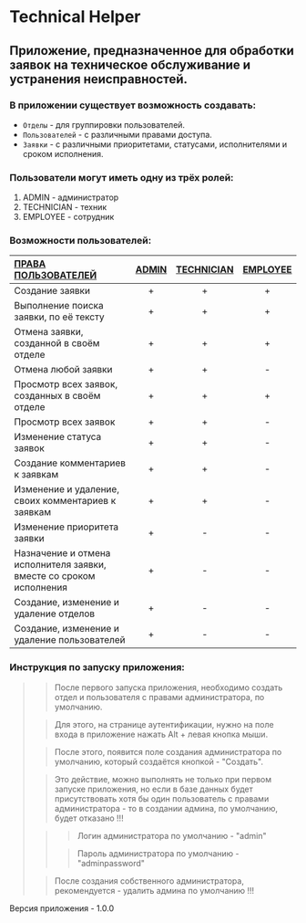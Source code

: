# Technical Helper

## Приложение, предназначенное для обработки заявок на техническое обслуживание и устранения неисправностей.

### В приложении существует возможность создавать:

* `Отделы` - для группировки пользователей.
* `Пользователей` - с различными правами доступа.
* `Заявки` - с различными приоритетами, статусами, исполнителями и сроком исполнения.

### Пользователи могут иметь одну из трёх ролей:

1. ADMIN - администратор
2. TECHNICIAN - техник
3. EMPLOYEE - сотрудник

### Возможности пользователей:

| <u>ПРАВА ПОЛЬЗОВАТЕЛЕЙ</u>                                          | <u>ADMIN<u/> | <u>TECHNICIAN<u/> | <u>EMPLOYEE<u/> |
|:--------------------------------------------------------------------|:------------:|:-----------------:|:---------------:|
| Создание заявки                                                     |      +       |         +         |        +        |
| Выполнение поиска заявки, по её тексту                              |      +       |         +         |        +        |
| Отмена заявки, созданной в своём отделе                             |      +       |         +         |        +        |
| Отмена любой заявки                                                 |      +       |         +         |        -        |
| Просмотр всех заявок, созданных в своём отделе                      |      +       |         +         |        +        |
| Просмотр всех заявок                                                |      +       |         +         |        -        |
| Изменение статуса заявок                                            |      +       |         +         |        -        |
| Создание комментариев к заявкам                                     |      +       |         +         |        -        |
| Изменение и удаление, своих комментариев к заявкам                  |      +       |         +         |        -        |
| Изменение приоритета заявки                                         |      +       |         -         |        -        |
| Назначение и отмена исполнителя заявки, вместе со сроком исполнения |      +       |         -         |        -        |
| Создание, изменение и удаление отделов                              |      +       |         -         |        -        |
| Создание, изменение и удаление пользователей                        |      +       |         -         |        -        |

### Инструкция по запуску приложения:
> > После первого запуска приложения, необходимо создать
> > отдел и пользователя с правами администратора, по умолчанию.
> 
> > Для этого, на странице аутентификации, 
> > нужно на поле входа в приложение нажать 
> > Alt + левая кнопка мыши.
> 
> > После этого, появится поле создания администратора по умолчанию,
> > который создаётся кнопкой - "Создать".
> 
> > Это действие, можно выполнять не только при первом запуске
> > приложения, но если в базе данных будет присутствовать
> > хотя бы один пользователь с правами администратора -
> > то в создании админа, по умолчанию, будет отказано !!!
> 
> > > Логин администратора по умолчанию - "admin"
> >
> > > Пароль администратора по умолчанию - "adminpassword"
> 
> > После создания собственного администратора, 
> > рекомендуется - удалить админа по умолчанию !!!

Версия приложения - 1.0.0